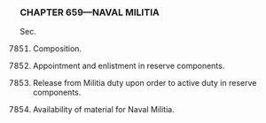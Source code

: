 ### **CHAPTER 659—NAVAL MILITIA** ###

Sec.

7851. Composition.

7852. Appointment and enlistment in reserve components.

7853. Release from Militia duty upon order to active duty in reserve components.

7854. Availability of material for Naval Militia.